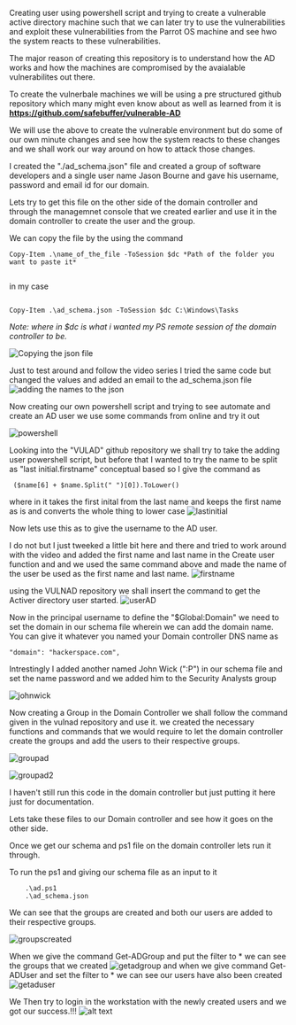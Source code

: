 Creating user using powershell script and trying to create a vulnerable active directory machine such that we can later try to use the vulnerabilities and exploit these vulnerabilities from the Parrot OS machine and see hwo the system reacts to these vulnerabilities. 

The major reason of creating this repository is to understand how the AD works and how the machines are compromised by the avaialable vulnerabilites out there. 

To create the vulnerbale machines we will be using a pre structured github repository which many might even know about as well as learned from it is **https://github.com/safebuffer/vulnerable-AD**

We will use the above to create the vulnerable environment but do some of our own minute changes and see how the system reacts to these changes and we shall work our way around on how to attack those changes.


I created the "./ad_schema.json" file and created a group of software developers and a single user name Jason Bourne and gave his username, password and email id for our domain. 

Lets try to get this file on the other side of the domain controller and through the managemnet console that we created earlier and use it in the domain controller to create the user and the group.

We can copy the file by the using the command 

```shell
Copy-Item .\name_of_the_file -ToSession $dc *Path of the folder you want to paste it*
 
 ```
 in my case

 ```shell

Copy-Item .\ad_schema.json -ToSession $dc C:\Windows\Tasks

```
*Note: where in $dc is what i wanted my PS remote session of the domain controller to be.*

![Copying the json file](./media/useradding.png)

Just to test around and follow the video series I tried the same code but changed the values and added an email to the ad_schema.json file
![adding the names to the json](./media/json.png)

Now creating our own powershell script and trying to see automate and create an AD user we use some commands from online and try it out 

![powershell](./media/powershell.png)

Looking into the "VULAD" github repository we shall try to take the adding user powershell script, but before that I wanted to try the name to be split as "last initial.firstname" conceptual based so I give the command as 

```shell
 ($name[6] + $name.Split(" ")[0]).ToLower()

 ```
 where in it takes the first inital from the last name and keeps the first name as is and converts the whole thing to lower case 
 ![lastinitial](./media/lastinitial.png)

 Now lets use this as to give the username to the AD user.

I do not but I just tweeked a little bit here and there and tried to work around with the video and added the first name and last name in the Create user function and and we used the same command above and made the name of the user be used as the first name and last name.
![firstname](./media/firstname.png)

using the VULNAD repository we shall insert the command to get the Activer directory user started.
![userAD](./media/userad.png)

Now in the principal username to define the "$Global:Domain" we need to set the domain in our schema file wherein we can add the domain name. You can give it whatever you named your Domain controller DNS name as

```shell
"domain": "hackerspace.com",
```
Intrestingly I added another named John Wick (":P") in our schema file and set the name password and we added him to the Security Analysts group

![johnwick](./media/johnwick.png)

Now creating a Group in the Domain Controller we shall follow the command given in the vulnad repository and use it. we created the necessary functions and commands that we would require to let the domain controller create the groups and add the users to their respective groups.

![groupad](./media/groupad.png)

![groupad2](./media/groupad2.png)

I haven't still run this code in the domain controller  but just putting it here just for documentation.

Lets take these files to our Domain controller and see how it goes on the other side.

Once we get our schema and ps1 file on the domain controller lets run it through.

To run the ps1 and giving our schema file as an input to it 

```shell
    .\ad.ps1
    .\ad_schema.json
```
We can see that the groups are created and both our users are added to their respective groups.

![groupscreated](./media/groupscreated.png)

When we give the command Get-ADGroup and put the filter to * we can see the groups that we created
![getadgroup](./media/getadgroup.png)
 and when we give command Get-ADUser and set the filter to * we can see our users have also been created 
 ![getaduser](./media/getaduser.png)
 
 We Then try to login in the workstation with the newly created users and we got our success.!!!
 ![alt text](./media/complete.png)